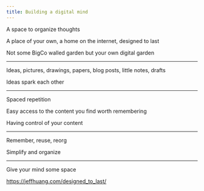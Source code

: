 ```yaml
---
title: Building a digital mind
---
```


A space to organize thoughts 

A place of your own,  a home on the internet, designed to last 

Not some BigCo walled garden but your own digital garden 

---

Ideas, pictures, drawings, papers, blog posts, little notes, drafts

Ideas spark each other 

---

Spaced repetition

Easy access to the content you find worth remembering 

Having control of your content

---

Remember, reuse, reorg 

Simplify and organize 

---

Give your mind some space 


<https://jeffhuang.com/designed_to_last/>
